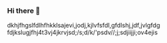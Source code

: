 ### Hi there 👋

<!--
**euouae682/euouae682** is a ✨ _special_ ✨ repository because its `README.md` (this file) appears on your GitHub profile.

Here are some ideas to get you started:

- 🔭 I’m currently working on ...
- 🌱 I’m currently learning ...
- 👯 I’m looking to collaborate on ...
- 🤔 I’m looking for help with ...
- 💬 Ask me about ...
- 📫 How to reach me: ...
- 😄 Pronouns: ...
- ⚡ Fun fact: ...
-->

dkhjfhgslfdlhfhkklsajevi,jodj,kjlvfsfdl,gfdlshj,jdf,jvlgfdg
fdjkslugjfhj4t3vj4jkrvjsd;/s;d/k/'psdv//;j;sdjiijji;ov4ejis
